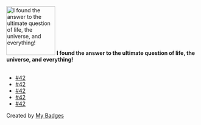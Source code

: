 <img src="https://my-badges.github.io/my-badges/the-ultimate-question.png" alt="I found the answer to the ultimate question of life, the universe, and everything!" title="I found the answer to the ultimate question of life, the universe, and everything!" width="128">
<strong>I found the answer to the ultimate question of life, the universe, and everything!</strong>
<br><br>

- <a href="https://github.com/eryajf/talk-opsre/issues/42">#42</a>
- <a href="https://github.com/awesome-ops/awesome-ops.github.io/issues/42">#42</a>
- <a href="https://github.com/opsre/go-ldap-admin/issues/42">#42</a>
- <a href="https://github.com/opsre/go-ldap-admin-ui/issues/42">#42</a>
- <a href="https://github.com/weibaohui/k8m/issues/42">#42</a>


Created by <a href="https://github.com/my-badges/my-badges">My Badges</a>